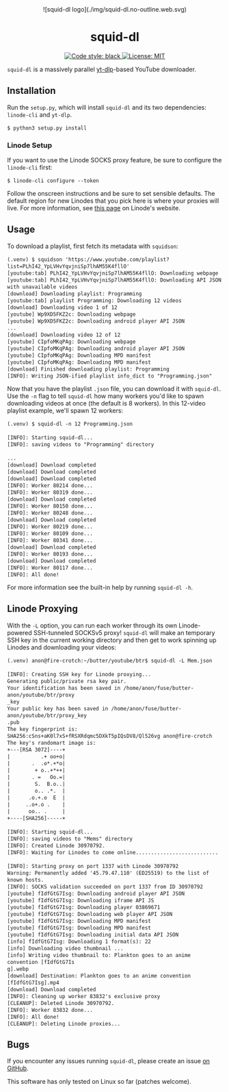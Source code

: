 <center>
  ![squid-dl logo](./img/squid-dl.no-outline.web.svg)
  <h1 align="center">squid-dl</h1>
</center>

<p align="center">
  <a href="https://github.com/psf/black">
    <img alt="Code style: black" src="https://img.shields.io/badge/code%20style-black-000000.svg">
  </a>
  <a href="https://github.com/tuxlovesyou/squid-dl/blob/main/LICENSE">
    <img alt="License: MIT" src="https://black.readthedocs.io/en/stable/_static/license.svg">
  </a>
</p>

`squid-dl` is a massively parallel
[yt-dlp](https://github.com/yt-dlp/yt-dlp)-based YouTube downloader.

## Installation
Run the `setup.py`, which will install `squid-dl` and its two dependencies:
`linode-cli` and `yt-dlp`.
```
$ python3 setup.py install
```

### Linode Setup
If you want to use the Linode SOCKS proxy feature, be sure to configure the
`linode-cli` first:
```
$ linode-cli configure --token
```

Follow the onscreen instructions and be sure to set sensible defaults.  The
default region for new Linodes that you pick here is where your proxies will
live.  For more information, see
[this page](https://www.linode.com/docs/guides/linode-cli/) on Linode's website.

## Usage
To download a playlist, first fetch its metadata with `squidson`:
```
(.venv) $ squidson 'https://www.youtube.com/playlist?list=PLhI42_YpLVHvYqvjniSp7lhAM55K4fllO'
[youtube:tab] PLhI42_YpLVHvYqvjniSp7lhAM55K4fllO: Downloading webpage
[youtube:tab] PLhI42_YpLVHvYqvjniSp7lhAM55K4fllO: Downloading API JSON with unavailable videos
[download] Downloading playlist: Programming
[youtube:tab] playlist Programming: Downloading 12 videos
[download] Downloading video 1 of 12
[youtube] Wp9XD5FKZ2c: Downloading webpage
[youtube] Wp9XD5FKZ2c: Downloading android player API JSON
...
[download] Downloading video 12 of 12
[youtube] CIpfoMKqPAg: Downloading webpage
[youtube] CIpfoMKqPAg: Downloading android player API JSON
[youtube] CIpfoMKqPAg: Downloading MPD manifest
[youtube] CIpfoMKqPAg: Downloading MPD manifest
[download] Finished downloading playlist: Programming
[INFO]: Writing JSON-ified playlist info_dict to "Programming.json"
```

Now that you have the playlist `.json` file, you can download it with
`squid-dl`.  Use the `-n` flag to tell `squid-dl` how many workers you'd like to
spawn downloading videos at once (the default is 8 workers).  In this 12-video
playlist example, we'll spawn 12 workers:
```
(.venv) $ squid-dl -n 12 Programming.json

[INFO]: Starting squid-dl...
[INFO]: saving videos to "Programming" directory

...
[download] Download completed
[download] Download completed
[download] Download completed
[INFO]: Worker 80214 done...
[INFO]: Worker 80319 done...
[download] Download completed
[INFO]: Worker 80150 done...
[INFO]: Worker 80248 done...
[download] Download completed
[INFO]: Worker 80219 done...
[INFO]: Worker 80109 done...
[INFO]: Worker 80341 done...
[download] Download completed
[INFO]: Worker 80193 done...
[download] Download completed
[INFO]: Worker 80117 done...
[INFO]: All done!
```

For more information see the built-in help by running `squid-dl -h`.

## Linode Proxying
With the `-L` option, you can run each worker through its own Linode-powered
SSH-tunneled SOCKSv5 proxy!  `squid-dl` will make an temporary SSH key in
the current working directory and then get to work spinning up Linodes and
downloading your videos:
```
(.venv) anon@fire-crotch:~/butter/youtube/btr$ squid-dl -L Mem.json

[INFO]: Creating SSH key for Linode proxying...
Generating public/private rsa key pair.
Your identification has been saved in /home/anon/fuse/butter-anon/youtube/btr/proxy
_key
Your public key has been saved in /home/anon/fuse/butter-anon/youtube/btr/proxy_key
.pub
The key fingerprint is:
SHA256:cSns+aK0l7xS+fRSXRdqmc5DXkT5pIQsDV8/Ql526vg anon@fire-crotch
The key's randomart image is:
+---[RSA 3072]----+
|          .+ oo+o|
|       .  .o*.+*o|
|        + o..+*++|
|       . =   Oo.=|
|        S.  B.o..|
|        o.. .*.  |
|      .o.+.o  E  |
|     ..o+.o .    |
|      oo.. .     |
+----[SHA256]-----+

[INFO]: Starting squid-dl...
[INFO]: saving videos to "Mems" directory
[INFO]: Created Linode 30970792.
[INFO]: Waiting for Linodes to come online...........................

[INFO]: Starting proxy on port 1337 with Linode 30970792
Warning: Permanently added '45.79.47.110' (ED25519) to the list of known hosts.
[INFO]: SOCKS validation succeeded on port 1337 from ID 30970792
[youtube] fIdfGtG7Isg: Downloading android player API JSON
[youtube] fIdfGtG7Isg: Downloading iframe API JS
[youtube] fIdfGtG7Isg: Downloading player 03869671
[youtube] fIdfGtG7Isg: Downloading web player API JSON
[youtube] fIdfGtG7Isg: Downloading MPD manifest
[youtube] fIdfGtG7Isg: Downloading MPD manifest
[youtube] fIdfGtG7Isg: Downloading initial data API JSON
[info] fIdfGtG7Isg: Downloading 1 format(s): 22
[info] Downloading video thumbnail ...
[info] Writing video thumbnail to: Plankton goes to an anime convention [fIdfGtG7Is
g].webp
[download] Destination: Plankton goes to an anime convention [fIdfGtG7Isg].mp4
[download] Download completed
[INFO]: Cleaning up worker 83832's exclusive proxy
[CLEANUP]: Deleted Linode 30970792.
[INFO]: Worker 83832 done...
[INFO]: All done!
[CLEANUP]: Deleting Linode proxies...
```

## Bugs
If you encounter any issues running `squid-dl`, please create an issue
[on GitHub](https://github.com/tuxlovesyou/squid-dl/issues/new/choose).

This software has only tested on Linux so far (patches welcome).
